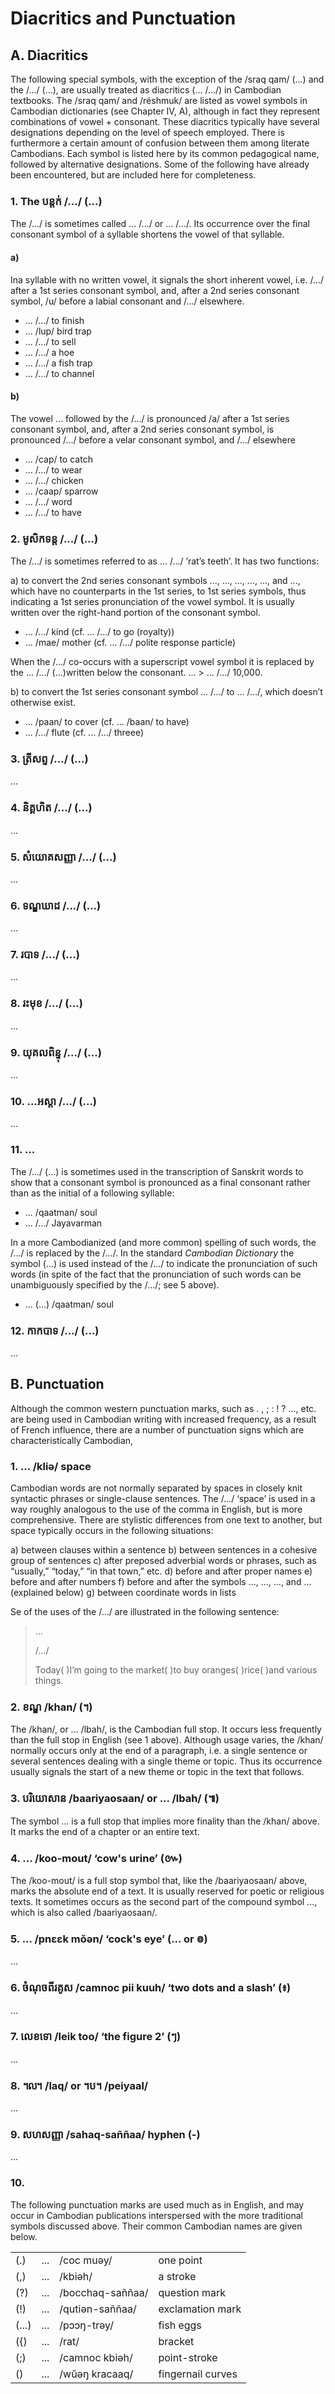 # Diacritics and Punctuation

## A. Diacritics

The following special symbols, with the exception of the /sraq qam/ (...) and the /.../ (...), are usually treated as diacritics (... /.../) in Cambodian textbooks. The /sraq qam/ and /réshmuk/ are listed as vowel symbols in Cambodian dictionaries (see Chapter IV, A), although in fact they represent combinations of vowel + consonant. These diacritics typically have several designations depending on the level of speech employed. There is furthermore a certain amount of confusion between them among literate Cambodians. Each symbol is listed here by its common pedagogical name, followed by alternative designations. Some of the following have already been encountered, but are included here for completeness.

### 1. The បន្តក់ /.../ (...)

The /.../ is sometimes called ... /.../ or ... /.../. Its occurrence over the final consonant symbol of a syllable shortens the vowel of that syllable.

#### a)

Ina syllable with no written vowel, it signals the short inherent vowel, i.e. /.../ after a 1st series consonant symbol, and, after a 2nd series consonant symbol, /u/ before a labial consonant and /.../ elsewhere.

* ... /.../ to finish
* ... /lup/ bird trap
* ... /.../ to sell
* ... /.../ a hoe
* ... /.../ a fish trap
* ... /.../ to channel

#### b)

The vowel ... followed by the /.../ is pronounced /a/ after a 1st series consonant symbol, and, after a 2nd series consonant symbol, is pronounced /.../ before a velar consonant symbol, and /.../ elsewhere

* ... /cap/ to catch
* ... /.../ to wear
* ... /.../ chicken
* ... /caap/ sparrow
* ... /.../ word
* ... /.../ to have

### 2. មូសិកទន្ត /.../ (...)

The /.../ is sometimes referred to as ... /.../ ’rat’s teeth’. It has two functions:

a) to convert the 2nd series consonant symbols ..., ..., ..., ..., ..., and ..., which have no counterparts in the 1st series, to 1st series symbols, thus indicating a 1st series pronunciation of the vowel symbol. It is usually written over the right-hand portion of the consonant symbol.

* ... /.../ kind (cf. ... /.../ to go (royalty))
* ... /mae/ mother (cf. ... /.../ polite response particle)

When the /.../ co-occurs with a superscript vowel symbol it is replaced by the ... /.../ (...)written below the consonant. ... > ... /.../ 10,000.

b) to convert the 1st series consonant symbol ... /.../ to ... /.../, which doesn’t otherwise exist.

* ... /paan/ to cover (cf. ... /baan/ to have)
* ... /.../ flute (cf. ... /.../ threee)

### 3. ត្រីសព្ទ /.../ (...)

...

### 4. និគ្គហិត /.../ (...)

...

### 5. សំយោគសញ្ញា /.../ (...)

...

### 6. ទណ្ឌឃាដ /.../ (...)

...

### 7. របាទ /.../ (...)

...

### 8. រះមុខ /.../ (...)

...

### 9. យុគលពិន្ទុ /.../ (...)

...

### 10. ...អស្តា /.../ (...)

...

### 11. ...

The /.../ (...) is sometimes used in the transcription of Sanskrit words to show that  a consonant symbol is pronounced as a final consonant rather than as the initial of a following syllable:

* ... /qaatman/ soul
* ... /.../ Jayavarman

In a more Cambodianized (and more common) spelling of such words, the /.../ is replaced by the /.../. In the standard _Cambodian Dictionary_ the symbol (...) is used instead of the /.../ to indicate the pronunciation of such words (in spite of the fact that the pronunciation of such words can be unambiguously specified by the /.../; see 5 above).

* ... (...) /qaatman/ soul

### 12. កាកបាទ /.../ (...)

...

## B. Punctuation

Although the common western punctuation marks, such as . , ; : ! ? ..., etc. are being used in Cambodian writing with increased frequency, as a result of French influence, there are a number of punctuation signs which are characteristically Cambodian,

### 1. ... /kliə/ space

Cambodian words are not normally separated by spaces in closely knit syntactic phrases or single-clause sentences. The /.../ ‘space’ is used in a way roughly analogous to the use of the comma in English, but is more comprehensive. There are stylistic differences from one text to another, but space typically occurs in the following situations:

a) between clauses within a sentence
b) between sentences in a cohesive group of sentences
c) after preposed adverbial words or phrases, such as “usually,” “today,” “in that town,” etc.
d) before and after proper names
e) before and after numbers
f) before and after the symbols ..., ..., ..., and ... (explained below)
g) between coordinate words in lists

Se of the uses of the /.../ are illustrated in the following sentence:

> ...
>
> /.../
>
> Today( )I’m going to the market( )to buy oranges( )rice( )and various things.



### 2. ខណ្ឌ /khan/ (។)

The /khan/, or ... /lbah/, is the Cambodian full stop. It occurs less frequently than the full stop in English (see 1 above). Although usage varies, the /khan/ normally occurs only at the end of a paragraph, i.e. a single sentence or several sentences dealing with a single theme or topic. Thus its occurrence usually signals the start of a new theme or topic in the text that follows.

### 3. បរិយោសាន /baariyaosaan/ or ... /lbah/ (៕)

The symbol ... is a full stop that implies more finality than the /khan/ above. It marks the end of a chapter or an entire text.

### 4. ... /koo-mout/ ‘cow's urine’ (៚)

The /koo-mout/ is a full stop symbol that, like the /baariyaosaan/ above, marks the absolute end of a text. It is usually reserved for poetic or religious texts. It sometimes occurs as the second part of the compound symbol ..., which is also called /baariyaosaan/.

### 5. ... /pnɛɛk mŏən/ ‘cock's eye’ (... or ៙)

...

### 6. ចំណុចពីរគូស /camnoc pii kuuh/ ‘two dots and a slash’ (៖)

...

### 7. លេខទោ /leik too/ ‘the figure 2’ (ៗ)

...

### 8. ៘ /laq/ or ។ប។ /peiyaal/

...

### 9. សហសញ្ញា /sahaq-saññaa/ hyphen (-)

...

### 10.

The following punctuation marks are used much as in English, and may occur in Cambodian publications interspersed with the more traditional symbols discussed above. Their common Cambodian names are given below.

<table>
  <tr>
    <td>(.)</td>
    <td>...</td>
    <td>/coc muəy/</td>
    <td>one point</td>
  </tr>
  <tr>
    <td>(,)</td>
    <td>...</td>
    <td>/kbiəh/</td>
    <td>a stroke</td>
  </tr>
  <tr>
    <td>(?)</td>
    <td>...</td>
    <td>/bocchaq-saññaa/</td>
    <td>question mark</td>
  </tr>
  <tr>
    <td>(!)</td>
    <td>...</td>
    <td>/qutiən-saññaa/</td>
    <td>exclamation mark</td>
  </tr>
  <tr>
    <td>(...)</td>
    <td>...</td>
    <td>/pɔɔŋ-trəy/</td>
    <td>fish eggs</td>
  </tr>
  <tr>
    <td>({)</td>
    <td>...</td>
    <td>/rat/</td>
    <td>bracket</td>
  </tr>
  <tr>
    <td>(;)</td>
    <td>...</td>
    <td>/camnoc kbiəh/</td>
    <td>point-stroke</td>
  </tr>
  <tr>
    <td>()</td>
    <td>...</td>
    <td>/wŭəŋ kracaaq/</td>
    <td>fingernail curves</td>
  </tr>
</table>